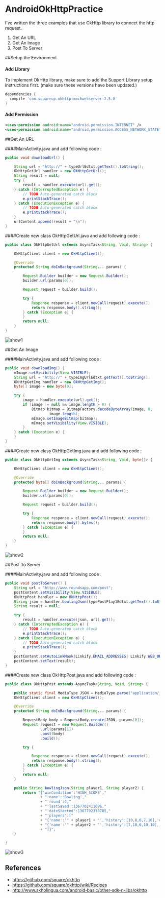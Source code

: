 # AndroidOkHttpPractice
I've written the three examples that use OkHttp library to connect the http request.

1. Get An URL
2. Get An Image
3. Post To Server

##Setup the Environment

#### Add Library

To implement OkHttp library, make sure to add the Support Library setup instructions first. (make sure these versions have been updated.)

```gradle
dependencies {
  compile 'com.squareup.okhttp:mockwebserver:2.5.0'
}
```

#### Add Permission

```xml
<uses-permission android:name="android.permission.INTERNET" />
<uses-permission android:name="android.permission.ACCESS_NETWORK_STATE" />
```

##Get An URL

####MainActivity.java and add following code :

```java
public void downloadUrl() {

    String url = "http://" + typeUrlEdtxt.getText().toString();
    OkHttpGetUrl handler = new OkHttpGetUrl();
    String result = null;
    try {
        result = handler.execute(url).get();
    } catch (InterruptedException e) {
        // TODO Auto-generated catch block
        e.printStackTrace();
    } catch (ExecutionException e) {
        // TODO Auto-generated catch block
        e.printStackTrace();
    }
    urlContent.append(result + "\n");
}
```

####Create new class OkHttpGetUrl.java and add following code :

```java
public class OkHttpGetUrl extends AsyncTask<String, Void, String> {

    OkHttpClient client = new OkHttpClient();

    @Override
    protected String doInBackground(String... params) {

        Request.Builder builder = new Request.Builder();
        builder.url(params[0]);

        Request request = builder.build();

        try {
            Response response = client.newCall(request).execute();
            return response.body().string();
        } catch (Exception e) {
        }
        return null;
    }
}
```
 ![show1](http://i.imgur.com/Hz7XibE.png?1)

##Get An Image

####MainActivity.java and add following code :

```java
public void downloadImg() {
    mImage.setVisibility(View.VISIBLE);
    String url = "http://" + typeImgUrlEdtxt.getText().toString();
    OkHttpGetImg handler = new OkHttpGetImg();
    byte[] image = new byte[0];

    try {
        image = handler.execute(url).get();
        if (image != null && image.length > 0) {
            Bitmap bitmap = BitmapFactory.decodeByteArray(image, 0,
                    image.length);
            mImage.setImageBitmap(bitmap);
            mImage.setVisibility(View.VISIBLE);
        }
    } catch (Exception e) {
    }
}
```

####Create new class OkHttpGetImg.java and add following code :

```java
public class OkHttpGetImg extends AsyncTask<String, Void, byte[]> {

    OkHttpClient client = new OkHttpClient();

    @Override
    protected byte[] doInBackground(String... params) {

        Request.Builder builder = new Request.Builder();
        builder.url(params[0]);

        Request request = builder.build();

        try {
            Response response = client.newCall(request).execute();
            return response.body().bytes();
        } catch (Exception e) {
        }
        return null;
    }
}
```
 ![show2](http://i.imgur.com/aenfxuE.png?1)

##Post To Server

####MainActivity.java and add following code :

```java
public void postToServer() {
    String url = "http://www.roundsapp.com/post";
    postContent.setVisibility(View.VISIBLE);
    OkHttpPost handler = new OkHttpPost();
    String json = handler.bowlingJson(typePostPlay1Edtxt.getText().toString(), typePostPlay2Edtxt.getText().toString());
    String result = null;

    try {
        result = handler.execute(json, url).get();
    } catch (InterruptedException e) {
        // TODO Auto-generated catch block
        e.printStackTrace();
    } catch (ExecutionException e) {
        // TODO Auto-generated catch block
        e.printStackTrace();
    }
    postContent.setAutoLinkMask(Linkify.EMAIL_ADDRESSES| Linkify.WEB_URLS);
    postContent.setText(result);
}
```

####Create new class OkHttpPost.java and add following code :

```java
public class OkHttpPost extends AsyncTask<String, Void, String> {

    public static final MediaType JSON = MediaType.parse("application/json; charset=utf-8");
    OkHttpClient client = new OkHttpClient();

    @Override
    protected String doInBackground(String... params) {

        RequestBody body = RequestBody.create(JSON, params[0]);
        Request request = new Request.Builder()
                .url(params[1])
                .post(body)
                .build();

        try {

            Response response = client.newCall(request).execute();
            return response.body().string();
        } catch (Exception e) {
        }
        return null;
    }

    public String bowlingJson(String player1, String player2) {
        return "{'winCondition':'HIGH_SCORE',"
                + "'name':'Bowling',"
                + "'round':4,"
                + "'lastSaved':1367702411696,"
                + "'dateStarted':1367702378785,"
                + "'players':["
                + "{'name':'" + player1 + "','history':[10,8,6,7,10],'color':-13388315,'total':41},"
                + "{'name':'" + player2 + "','history':[7,10,6,10,10],'color':-48060,'total':43}"
                + "]}";
    }

}
```
 ![show3](http://i.imgur.com/jZy3lVD.png?1)

## References

* <https://github.com/square/okhttp>
* <https://github.com/square/okhttp/wiki/Recipes>
* <http://www.skholingua.com/android-basic/other-sdk-n-libs/okhttp>
